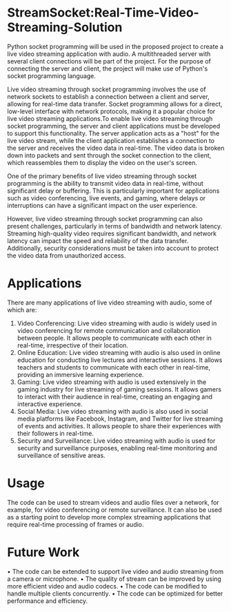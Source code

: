 # StreamSocket:Real-Time-Video-Streaming-Solution

Python socket programming will be used in the proposed project to create a live video streaming application with audio. A multithreaded server with several client connections will be part of the project. For the purpose of connecting the server and client, the project will make use of Python's socket programming language.

Live video streaming through socket programming involves the use of network sockets to establish a connection between a client and server, allowing for real-time data transfer. Socket programming allows for a direct, low-level interface with network protocols, making it a popular choice for live video streaming applications.To enable live video streaming through socket programming, the server and client applications must be developed to support this functionality. The server application acts as a "host" for the live video stream, while the client application establishes a connection to the server and receives the video data in real-time. The video data is broken down into packets and sent through the socket connection to the client, which reassembles them to display the video on the user's screen.

One of the primary benefits of live video streaming through socket programming is the ability to transmit video data in real-time, without significant delay or buffering. This is particularly important for applications such as video conferencing, live events, and gaming, where delays or interruptions can have a significant impact on the user experience.

However, live video streaming through socket programming can also present challenges, particularly in terms of bandwidth and network latency. Streaming high-quality video requires significant bandwidth, and network latency can impact the speed and reliability of the data transfer. Additionally, security considerations must be taken into account to protect the video data from unauthorized access.

# Applications
There are many applications of live video streaming with audio, some of which are:
1.	Video Conferencing: Live video streaming with audio is widely used in video conferencing for remote communication and collaboration between people. It allows people to communicate with each other in real-time, irrespective of their location.
2.	Online Education: Live video streaming with audio is also used in online education for conducting live lectures and interactive sessions. It allows teachers and students to communicate with each other in real-time, providing an immersive learning experience.
3.	Gaming: Live video streaming with audio is used extensively in the gaming industry for live streaming of gaming sessions. It allows gamers to interact with their audience in real-time, creating an engaging and interactive experience.
4.	Social Media: Live video streaming with audio is also used in social media platforms like Facebook, Instagram, and Twitter for live streaming of events and activities. It allows people to share their experiences with their followers in real-time.
5.	Security and Surveillance: Live video streaming with audio is used for security and surveillance purposes, enabling real-time monitoring and surveillance of sensitive areas.
# Usage
The code can be used to stream videos and audio files over a network, for example, for video conferencing or remote surveillance. It can also be used as a starting point to develop more complex streaming applications that require real-time processing of frames or audio.
# Future Work
•	The code can be extended to support live video and audio streaming from a camera or microphone.
•	The quality of stream can be improved by using more efficient video and audio codecs.
•	The code can be modified to handle multiple clients concurrently.
•	The code can be optimized for better performance and efficiency.
